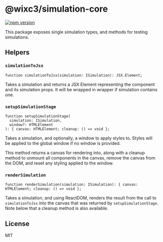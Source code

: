# @wixc3/simulation-core

[![npm version](https://img.shields.io/npm/v/@wixc3/simulation-core.svg)](https://www.npmjs.com/package/@wixc3/simulation-core)

This package exposes single simulation types, and methods for testing simulations.

## Helpers

### `simulationToJsx`

```tsx
function simulationToJsx(simulation: ISimulation): JSX.Element;
```

Takes a simulation and returns a JSX Element representing the component and its simulation props. It will be wrapped in wrapper if simulation contains one.

### `setupSimulationStage`

```tsx
function setupSimulationStage(
  simulation: ISimulation,
  window?: HTMLElement
): { canvas: HTMLElement; cleanup: () => void };
```

Takes a simulation, and optionally, a window to apply styles to. Styles will be applied to the global window if no window is provided.

This method returns a canvas for rendering into, along with a cleanup method to unmount all components in the canvas, remove the canvas from the DOM, and reset any styling applied to the window.

### `renderSimulation`

```tsx
function renderSimulation(simulation: ISimulation): { canvas: HTMLElement; cleanup: () => void };
```

Takes a simulation, and using ReactDOM, renders the result from the call to `simulationToJsx` into the canvas that was returned by `setupSimulationStage`. Note below that a cleanup method is also available.

## License

MIT
